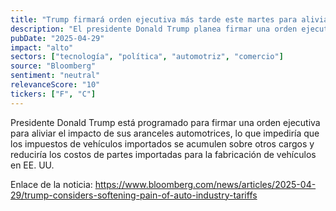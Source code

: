 ```yaml
---
title: "Trump firmará orden ejecutiva más tarde este martes para aliviar el impacto de los aranceles automotrices"
description: "El presidente Donald Trump planea firmar una orden ejecutiva para mitigar los efectos de sus aranceles automotrices, evitando que los impuestos de vehículos importados se sumen a otros cargos y reducir los costos de partes importadas para la fabricación de vehículos en EE. UU."
pubDate: "2025-04-29"
impact: "alto"
sectors: ["tecnología", "política", "automotriz", "comercio"]
source: "Bloomberg"
sentiment: "neutral"
relevanceScore: "10"
tickers: ["F", "C"]
---
```


Presidente Donald Trump está programado para firmar una orden ejecutiva para aliviar el impacto de sus aranceles automotrices, lo que impediría que los impuestos de vehículos importados se acumulen sobre otros cargos y reduciría los costos de partes importadas para la fabricación de vehículos en EE. UU.

Enlace de la noticia: https://www.bloomberg.com/news/articles/2025-04-29/trump-considers-softening-pain-of-auto-industry-tariffs